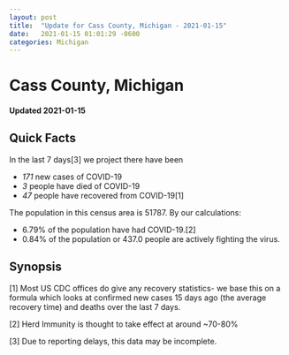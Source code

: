 ```yaml
---
layout: post
title:  "Update for Cass County, Michigan - 2021-01-15"
date:   2021-01-15 01:01:29 -0600
categories: Michigan
---
```


# Cass County, Michigan
#### Updated 2021-01-15

## Quick Facts

In the last 7 days[3] we project there have been
- *171* new cases of COVID-19
- *3* people have died of COVID-19
- *47* people have recovered from COVID-19[1]

The population in this census area is 51787. By our calculations:
- 6.79% of the population have had COVID-19.[2]
- 0.84% of the population or 437.0 people are actively fighting the virus.

## Synopsis




[1] Most US CDC offices do give any recovery statistics- we base this on a formula which looks at confirmed new cases
15 days ago (the average recovery time) and deaths over the last 7 days.

[2] Herd Immunity is thought to take effect at around ~70-80%

[3] Due to reporting delays, this data may be incomplete.
 
    